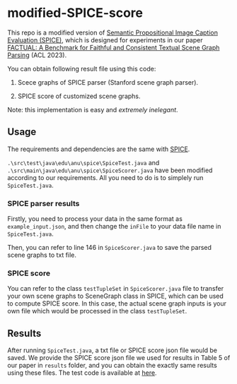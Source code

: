 # modified-SPICE-score

This repo is a modified version of [Semantic Propositional Image Caption Evaluation (SPICE)](https://github.com/peteanderson80/SPICE), which is designed for experiments in our paper [FACTUAL: A Benchmark for Faithful and Consistent Textual Scene Graph Parsing](https://arxiv.org/pdf/2305.17497.pdf) (ACL 2023).

You can obtain following result file using this code:

1. Scece graphs of SPICE parser (Stanford scene graph parser).

2. SPICE score of customized scene graphs.

Note: this implementation is easy and *extremely inelegant*.

## Usage

The requirements and dependencies are the same with [SPICE](https://github.com/peteanderson80/SPICE).

`.\src\test\java\edu\anu\spice\SpiceTest.java` and `.\src\main\java\edu\anu\spice\SpiceScorer.java` have been modified according to our requirements.
All you need to do is to simplely run `SpiceTest.java`.

### SPICE parser results

Firstly, you need to process your data in the same format as `example_input.json`, and then change the `inFile` to your data file name in `SpiceTest.java`.

Then, you can refer to line 146 in `SpiceScorer.java` to save the parsed scene graphs to txt file.

### SPICE score

You can refer to the class `testTupleSet` in `SpiceScorer.java` file to transfer your own scene graphs to SceneGraph class in SPICE, which can be used to compute SPICE score. 
In this case, the actual scene graph inputs is your own file which would be processed in the class `testTupleSet`.

## Results

After running `SpiceTest.java`, a txt file or SPICE score json file would be saved.
We provide the SPICE score json file we used for results in Table 5 of our paper in `results` folder, and you can obtain the exactly same results using these files.
The test code is available at [here](https://github.com/jmhessel/clipscore/blob/main/flickr8k_example/compute_metrics.py).
